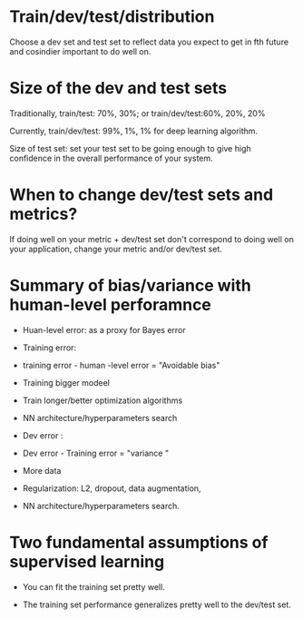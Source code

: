 # Train/dev/test/distribution 

Choose a dev set and test set to reflect data you expect to get in fth future and cosindier important to do well on.

# Size of the dev and test sets

Traditionally, train/test: 70%, 30%; or train/dev/test:60%, 20%, 20%

Currently, train/dev/test: 99%, 1%, 1% for deep learning algorithm.

Size of test set: set your test set to be going enough to give high confidence in the overall performance of your system.


# When to change dev/test sets and metrics?

If doing well on your metric + dev/test set don't correspond to doing well on your application, change your metric and/or dev/test set.

# Summary of bias/variance with human-level perforamnce


* Huan-level error: as a proxy for Bayes error

* Training error:
 * training error - human -level error = "Avoidable bias"
  * Training bigger modeel
  * Train longer/better optimization algorithms 
  * NN architecture/hyperparameters search

* Dev error :
 * Dev error - Training error = "variance "
 * More data
 * Regularization: L2, dropout, data augmentation, 
 * NN architecture/hyperparameters search.
 
 
# Two fundamental assumptions of supervised learning

* You can fit the training set pretty well.

* The training set performance generalizes pretty well to the dev/test set.



